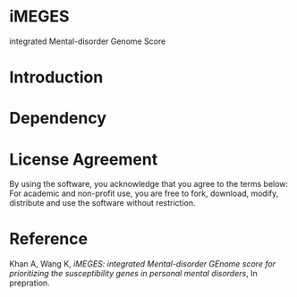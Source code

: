 # iMEGES

integrated Mental-disorder Genome Score

# Introduction



# Dependency


# License Agreement

By using the software, you acknowledge that you agree to the terms below:
For academic and non-profit use, you are free to fork, download, modify, distribute and use the software without restriction.


# Reference

Khan A, Wang K, *iMEGES: integrated Mental-disorder GEnome score for prioritizing the susceptibility genes in personal mental disorders*, In prepration.




